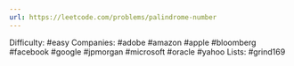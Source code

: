 ```yaml
---
url: https://leetcode.com/problems/palindrome-number
---
```


Difficulty: #easy
Companies: #adobe #amazon #apple #bloomberg #facebook #google #jpmorgan #microsoft #oracle #yahoo
Lists: #grind169